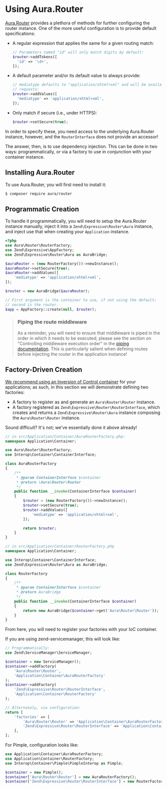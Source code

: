 # Using Aura.Router

[Aura.Router](https://github.com/auraphp/Aura.Router) provides a plethora of
methods for further configuring the router instance. One of the more useful
configuration is to provide default specifications:

- A regular expression that applies the same for a given routing match:

  ```php
  // Parameters named "id" will only match digits by default:
  $router->addTokens([
    'id' => '\d+',
  ]);
  ```

- A default parameter and/or its default value to always provide:

  ```php
  // mediatype defaults to "application/xhtml+xml" and will be available in all
  // requests:
  $router->addValues([
    'mediatype' => 'application/xhtml+xml',
  ]);
  ```

- Only match if secure (i.e., under HTTPS):

  ```php
  $router->setSecure(true);
  ```

In order to specify these, you need access to the underlying Aura.Router
instance, however, and the `RouterInterface` does not provide an accessor!

The answer, then, is to use dependency injection. This can be done in two ways:
programmatically, or via a factory to use in conjunction with your container
instance.

## Installing Aura.Router

To use Aura.Router, you will first need to install it:

```bash
$ composer require aura/router
```

## Programmatic Creation

To handle it programmatically, you will need to setup the Aura.Router instance
manually, inject it into a `Zend\Expressive\Router\Aura` instance, and inject
use that when creating your `Application` instance.

```php
<?php
use Aura\Router\RouterFactory;
use Zend\Expressive\AppFactory;
use Zend\Expressive\Router\Aura as AuraBridge;

$auraRouter = (new RouterFactory())->newInstance();
$auraRouter->setSecure(true);
$auraRouter->addValues([
    'mediatype' => 'application/xhtml+xml',
]);

$router = new AuraBridge($auraRouter);

// First argument is the container to use, if not using the default;
// second is the router.
$app = AppFactory::create(null, $router);
```

> ### Piping the route middleware
>
> As a reminder, you will need to ensure that middleware is piped in the order
> in which it needs to be executed; please see the section on "Controlling
> middleware execution order" in the [piping documentation](piping.md). This is
> particularly salient when defining routes before injecting the router in the
> application instance!

## Factory-Driven Creation

[We recommend using an Inversion of Control container](../container/intro.md)
for your applications; as such, in this section we will demonstrate 
defining two factories:

- A factory to register as and generate an `Aura\Router\Router` instance.
- A factory registered as `Zend\Expressive\Router\RouterInterface`, which
  creates and returns a `Zend\Expressive\Router\Aura` instance composing the
  `Aura\Router\Router` instance.

Sound difficult? It's not; we've essentially done it above already!

```php
// in src/Application/Container/AuraRouterFactory.php:
namespace Application\Container;

use Aura\Router\RouterFactory;
use Interop\Container\ContainerInterface;

class AuraRouterFactory
{
    /**
     * @param ContainerInterface $container
     * @return \Aura\Router\Router
     */
    public function __invoke(ContainerInterface $container)
    {
        $router = (new RouterFactory())->newInstance();
        $router->setSecure(true);
        $router->addValues([
            'mediatype' => 'application/xhtml+xml',
        ]);

        return $router;
    }
}

// in src/Application/Container/RouterFactory.php
namespace Application\Container;

use Interop\Container\ContainerInterface;
use Zend\Expressive\Router\Aura as AuraBridge;

class RouterFactory
{
    /**
     * @param ContainerInterface $container
     * @return AuraBridge
     */
    public function __invoke(ContainerInterface $container)
    {
        return new AuraBridge($container->get('Aura\Router\Router'));
    }
}
```

From here, you will need to register your factories with your IoC container.

If you are using zend-servicemanager, this will look like:

```php
// Programmatically:
use Zend\ServiceManager\ServiceManager;

$container = new ServiceManager();
$container->addFactory(
    'Aura\Router\Router',
    'Application\Container\AuraRouterFactory'
);
$container->addFactory(
    'Zend\Expressive\Router\RouterInterface',
    'Application\Container\RouterFactory'
);

// Alternately, via configuration:
return [
    'factories' => [
        'Aura\Router\Router' => 'Application\Container\AuraRouterFactory',
        'Zend\Expressive\Router\RouterInterface' => 'Application\Container\RouterFactory',
    ],
];
```

For Pimple, configuration looks like:

```php
use Application\Container\AuraRouterFactory;
use Application\Container\RouterFactory;
use Interop\Container\Pimple\PimpleInterop as Pimple;

$container = new Pimple();
$container['Aura\Router\Router'] = new AuraRouterFactory();
$container['Zend\Expressive\Router\RouterInterface'] = new RouterFactory();
```
